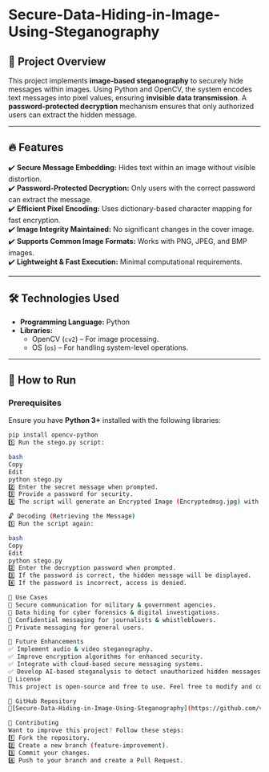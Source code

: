 # Secure-Data-Hiding-in-Image-Using-Steganography
## 📌 Project Overview  
This project implements **image-based steganography** to securely hide messages within images. Using Python and OpenCV, the system encodes text messages into pixel values, ensuring **invisible data transmission**. A **password-protected decryption** mechanism ensures that only authorized users can extract the hidden message.  

---

## 🔥 Features  
✔️ **Secure Message Embedding:** Hides text within an image without visible distortion.  
✔️ **Password-Protected Decryption:** Only users with the correct password can extract the message.  
✔️ **Efficient Pixel Encoding:** Uses dictionary-based character mapping for fast encryption.  
✔️ **Image Integrity Maintained:** No significant changes in the cover image.  
✔️ **Supports Common Image Formats:** Works with PNG, JPEG, and BMP images.  
✔️ **Lightweight & Fast Execution:** Minimal computational requirements.  

---

## 🛠️ Technologies Used  
- **Programming Language:** Python  
- **Libraries:**  
  - OpenCV (`cv2`) – For image processing.  
  - OS (`os`) – For handling system-level operations.  

---

## 🚀 How to Run  

### Prerequisites  
Ensure you have **Python 3+** installed with the following libraries:  
```bash
pip install opencv-python
1️⃣ Run the stego.py script:

bash
Copy
Edit
python stego.py
2️⃣ Enter the secret message when prompted.
3️⃣ Provide a password for security.
4️⃣ The script will generate an Encrypted Image (Encryptedmsg.jpg) with the hidden message.

🔓 Decoding (Retrieving the Message)
1️⃣ Run the script again:

bash
Copy
Edit
python stego.py
2️⃣ Enter the decryption password when prompted.
3️⃣ If the password is correct, the hidden message will be displayed.
4️⃣ If the password is incorrect, access is denied.

🎯 Use Cases
🔹 Secure communication for military & government agencies.
🔹 Data hiding for cyber forensics & digital investigations.
🔹 Confidential messaging for journalists & whistleblowers.
🔹 Private messaging for general users.

🔮 Future Enhancements
✅ Implement audio & video steganography.
✅ Improve encryption algorithms for enhanced security.
✅ Integrate with cloud-based secure messaging systems.
✅ Develop AI-based steganalysis to detect unauthorized hidden messages.
📜 License
This project is open-source and free to use. Feel free to modify and contribute!

🔗 GitHub Repository
🔗[Secure-Data-Hiding-in-Image-Using-Steganography](https://github.com/vanishkasatthemgari/Secure-Data-Hiding-in-Image-Using-Steganography)

🤝 Contributing
Want to improve this project? Follow these steps:
1️⃣ Fork the repository.
2️⃣ Create a new branch (feature-improvement).
3️⃣ Commit your changes.
4️⃣ Push to your branch and create a Pull Request.

